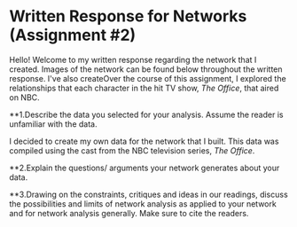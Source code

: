 # Written Response for Networks (Assignment #2)

Hello! Welcome to my written response regarding the network that I created. Images of the network can be found below throughout the 
written response. I've also createOver the course of this assignment, I explored the relationships that each character in the hit TV show, *The Office*, that aired on NBC. 

**1.Describe the data you selected for your analysis. Assume the reader is unfamiliar with the data.

I decided to create my own data for the network that I built. This data was compiled using the cast from the NBC television series, 
*The Office*. 

**2.Explain the questions/ arguments your network generates about your data.


**3.Drawing on the constraints, critiques and ideas in our readings, discuss the possibilities and limits of network analysis as applied to your network and for network analysis generally. Make sure to cite the readers.
